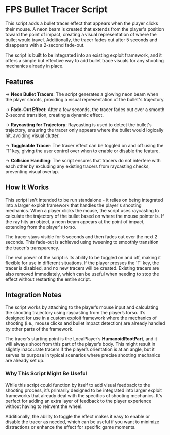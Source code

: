# FPS Bullet Tracer Script

This script adds a bullet tracer effect that appears when the player clicks their mouse. A neon beam is created that extends from the player's position toward the point of impact, creating a visual representation of where the bullet would travel. Additionally, the tracer fades out after 5 seconds and disappears with a 2-second fade-out. 

The script is built to be integrated into an existing exploit framework, and it offers a simple but effective way to add bullet trace visuals for any shooting mechanics already in place.

## Features

-> **Neon Bullet Tracers**: The script generates a glowing neon beam when the player shoots, providing a visual representation of the bullet's trajectory.

-> **Fade-Out Effect**: After a few seconds, the tracer fades out over a smooth 2-second transition, creating a dynamic effect.

-> **Raycasting for Trajectory**: Raycasting is used to detect the bullet's trajectory, ensuring the tracer only appears where the bullet would logically hit, avoiding visual clutter.

-> **Toggleable Tracer**: The tracer effect can be toggled on and off using the 'T' key, giving the user control over when to enable or disable the feature.

-> **Collision Handling**: The script ensures that tracers do not interfere with each other by excluding any existing tracers from raycasting checks, preventing visual overlap.

## How It Works

This script isn't intended to be run standalone - it relies on being integrated into a larger exploit framework that handles the player's shooting mechanics. When a player clicks the mouse, the script uses raycasting to calculate the trajectory of the bullet based on where the mouse pointer is. If the ray hits an object, a neon beam appears at the point of impact, extending from the player's torso.

The tracer stays visible for 5 seconds and then fades out over the next 2 seconds. This fade-out is achieved using tweening to smoothly transition the tracer's transparency.

The real power of the script is its ability to be toggled on and off, making it flexible for use in different situations. If the player presses the 'T' key, the tracer is disabled, and no new tracers will be created. Existing tracers are also removed immediately, which can be useful when needing to stop the effect without restarting the entire script.

## Integration Notes

The script works by attaching to the player’s mouse input and calculating the shooting trajectory using raycasting from the player’s torso. It’s designed for use in a custom exploit framework where the mechanics of shooting (i.e., mouse clicks and bullet impact detection) are already handled by other parts of the framework. 

The tracer’s starting point is the LocalPlayer’s **HumanoidRootPart**, and it will always shoot from this part of the player’s body. This might result in slightly inaccurate tracers if the player’s orientation is at an angle, but it serves its purpose in typical scenarios where precise shooting mechanics are already set up.

### Why This Script Might Be Useful

While this script could function by itself to add visual feedback to the shooting process, it’s primarily designed to be integrated into larger exploit frameworks that already deal with the specifics of shooting mechanics. It's perfect for adding an extra layer of feedback to the player experience without having to reinvent the wheel.

Additionally, the ability to toggle the effect makes it easy to enable or disable the tracer as needed, which can be useful if you want to minimize distractions or enhance the effect for specific game moments.
